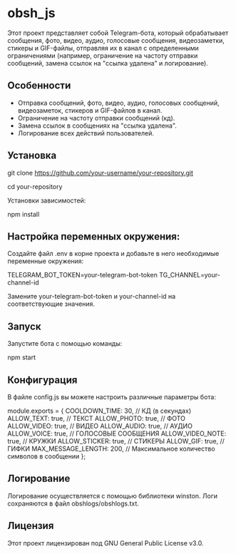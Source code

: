 # obsh_js

Этот проект представляет собой Telegram-бота, который обрабатывает сообщения, фото, видео, аудио, голосовые сообщения, видеозаметки, стикеры и GIF-файлы, отправляя их в канал с определенными ограничениями (например, ограничение на частоту отправки сообщений, замена ссылок на "ссылка удалена" и логирование).

## Особенности

- Отправка сообщений, фото, видео, аудио, голосовых сообщений, видеозаметок, стикеров и GIF-файлов в канал.
- Ограничение на частоту отправки сообщений (кд).
- Замена ссылок в сообщениях на "ссылка удалена".
- Логирование всех действий пользователей.

## Установка

   git clone https://github.com/your-username/your-repository.git
   
   cd your-repository

   Установки зависимостей:
   
   npm install

## Настройка переменных окружения:

   Создайте файл .env в корне проекта и добавьте в него необходимые переменные окружения:

   TELEGRAM_BOT_TOKEN=your-telegram-bot-token
   TG_CHANNEL=your-channel-id

   Замените your-telegram-bot-token и your-channel-id на соответствующие значения.

## Запуск

Запустите бота с помощью команды:

npm start

## Конфигурация

В файле config.js вы можете настроить различные параметры бота:

module.exports = {
    COOLDOWN_TIME: 30, // КД (в секундах)
    ALLOW_TEXT: true, // ТЕКСТ
    ALLOW_PHOTO: true, // ФОТО
    ALLOW_VIDEO: true, // ВИДЕО
    ALLOW_AUDIO: true, // АУДИО
    ALLOW_VOICE: true, // ГОЛОСОВЫЕ СООБЩЕНИЯ
    ALLOW_VIDEO_NOTE: true, // КРУЖКИ
    ALLOW_STICKER: true, // СТИКЕРЫ
    ALLOW_GIF: true, // ГИФКИ
    MAX_MESSAGE_LENGTH: 200, // Максимальное количество символов в сообщении
};

## Логирование

Логирование осуществляется с помощью библиотеки winston. Логи сохраняются в файл obshlogs/obshlogs.txt.

## Лицензия

Этот проект лицензирован под GNU General Public License v3.0.
